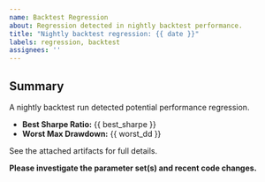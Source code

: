 ```yaml
---
name: Backtest Regression
about: Regression detected in nightly backtest performance.
title: "Nightly backtest regression: {{ date }}"
labels: regression, backtest
assignees: ''
---
```

## Summary
A nightly backtest run detected potential performance regression.

- **Best Sharpe Ratio:** {{ best_sharpe }}
- **Worst Max Drawdown:** {{ worst_dd }}

See the attached artifacts for full details.

**Please investigate the parameter set(s) and recent code changes.**
